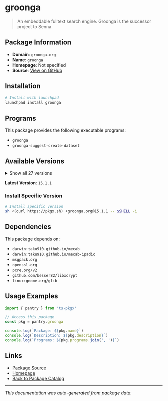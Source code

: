 # groonga

> An embeddable fulltext search engine. Groonga is the successor project to Senna.

## Package Information

- **Domain**: `groonga.org`
- **Name**: `groonga`
- **Homepage**: Not specified
- **Source**: [View on GitHub](https://github.com/pkgxdev/pantry/tree/main/projects/groonga.org/package.yml)

## Installation

```bash
# Install with launchpad
launchpad install groonga
```

## Programs

This package provides the following executable programs:

- `groonga`
- `groonga-suggest-create-dataset`

## Available Versions

<details>
<summary>Show all 27 versions</summary>

- `15.1.1`, `15.0.9`, `15.0.4`, `15.0.3`, `15.0.2`
- `15.0.1`, `15.0.0`, `14.1.3`, `14.1.2`, `14.1.1`
- `14.1.0`, `14.0.9`, `14.0.8`, `14.0.7`, `14.0.6`
- `14.0.5`, `14.0.4`, `14.0.3`, `14.0.2`, `14.0.1`
- `14.0.0`, `13.1.1`, `13.1.0`, `13.0.9`, `13.0.8`
- `13.0.7`, `13.0.6`

</details>

**Latest Version**: `15.1.1`

### Install Specific Version

```bash
# Install specific version
sh <(curl https://pkgx.sh) +groonga.org@15.1.1 -- $SHELL -i
```

## Dependencies

This package depends on:

- `darwin:taku910.github.io/mecab`
- `darwin:taku910.github.io/mecab-ipadic`
- `msgpack.org`
- `openssl.org`
- `pcre.org/v2`
- `github.com/besser82/libxcrypt`
- `linux:gnome.org/glib`

## Usage Examples

```typescript
import { pantry } from 'ts-pkgx'

// Access this package
const pkg = pantry.groonga

console.log(`Package: ${pkg.name}`)
console.log(`Description: ${pkg.description}`)
console.log(`Programs: ${pkg.programs.join(', ')}`)
```

## Links

- [Package Source](https://github.com/pkgxdev/pantry/tree/main/projects/groonga.org/package.yml)
- [Homepage](#)
- [Back to Package Catalog](../../package-catalog.md)

---

*This documentation was auto-generated from package data.*
